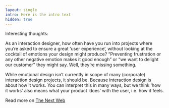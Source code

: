 ```yaml
---
layout: single
intro: Here is the intro text
hidden: true
---
```

Interesting thoughts:

As an interaction designer, how often have you run into projects where you’re asked to ensure a great ‘user experience’, without looking at the cocktail of emotions your design might produce? “Preventing frustration or any other negative emotion makes it good enough” or “we want to delight our customer” they might say. Well, they’re missing something.

While emotional design isn’t currently in scope of many (corporate) interaction design projects, it should be. Because interaction design is about how it works. You can interpret this in many ways, but we think ‘how it works’ also means what your product ‘does’ with the user, i.e. how it feels.

Read more on [The Next Web](http://thenextweb.com/dd/2013/08/23/more-impact-through-emotional-design/ "How emotional design can give your website much more impact")